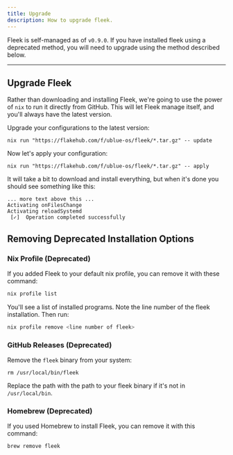 ```yaml
---
title: Upgrade 
description: How to upgrade fleek.
---
```


Fleek is self-managed as of `v0.9.0`. If you have installed fleek using a deprecated method, you will need to upgrade using the method described below.

---


## Upgrade Fleek

Rather than downloading and installing Fleek, we're going to use the power of `nix` to run it directly from GitHub. This will let Fleek manage itself, and you'll always have the latest version.

Upgrade your configurations to the latest version:


```shell
nix run "https://flakehub.com/f/ublue-os/fleek/*.tar.gz" -- update
```

Now let's apply your configuration:

```shell
nix run "https://flakehub.com/f/ublue-os/fleek/*.tar.gz" -- apply
```
It will take a bit to download and install everything, but when it's done you should see something like this:
       
```shell
... more text above this ...
Activating onFilesChange
Activating reloadSystemd
 [✓]  Operation completed successfully
```

## Removing Deprecated Installation Options


### Nix Profile (Deprecated)

If you added Fleek to your default nix profile, you can remove it with these command:

```bash
nix profile list
```

You'll see a list of installed programs. Note the line number of the fleek installation. Then run:

```bash
nix profile remove <line number of fleek>
```


### GitHub Releases (Deprecated)

Remove the `fleek` binary from your system:

```shell
rm /usr/local/bin/fleek
```

Replace the path with the path to your fleek binary if it's not in `/usr/local/bin`.

### Homebrew (Deprecated)

If you used Homebrew to install Fleek, you can remove it with this command:

```shell
brew remove fleek
 ```